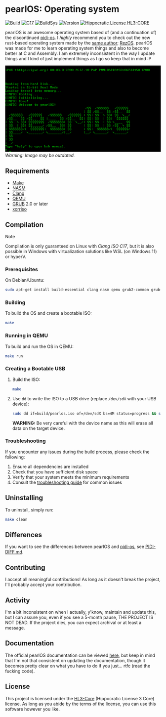 # pearlOS: Operating system

[![Build](https://img.shields.io/github/actions/workflow/status/callmesalmon/pearlOS/ci.yml?logo=Github&labelColor=17181B&label=Build)](/)
[![C17](https://img.shields.io/badge/Standard-C17-A8B9CC?logo=C&labelColor=17181B)](/)
[![BuildSys](https://img.shields.io/badge/Build%20System-GNU%20Make-0F6713?logo=GNU&labelColor=17181B&logoColor=898484)](/)
[![Version](https://img.shields.io/badge/Version-Demon-FF0062?labelColor=17181B)](/)
[![Hippocratic License HL3-CORE](https://img.shields.io/static/v1?label=Hippocratic%20License&message=HL3-CORE&labelColor=5e2751&color=bc8c3d)](https://firstdonoharm.dev/version/3/0/core.html)  

pearlOS is an awesome operating system based of (and a continuation of) the discontinued
[pidi-os](https://github.com/GandelXIV/pidi-os). I *highly* recommend you to check out the new rust-based
operating system made by the [same author](https://github.com/GandelXIV);
[RezOS](https://github.com/GandelXIV/RezOS). pearlOS was made for me to learn operating system 
things and also to become better at C and Assembly. I am extremely inconsistent
in the way I update things and I kind of just implement things as I go so keep that in mind :P

[![pearlOS](https://github.com/ElisStaaf/pearlOS/raw/main/prod/boot.png)](https://github.com/ElisStaaf/pearlOS)  
*Warning: Image may be outdated.*

## Requirements

* [Make](https://www.gnu.org/software/make)
* [NASM](https://nasm.us)
* [Clang](https://clang.llvm.org/)
* [QEMU](https://www.qemu.org)
* [GRUB](https://www.gnu.org/software/grub/) 2.0 or later
* [xorriso](https://www.gnu.org/software/xorriso/)

## Compilation

> [!NOTE]
> Compilation is only guaranteed on Linux with *Clang ISO C17*,
> but it is also possible in Windows with virtualization
> solutions like WSL (on Windows 11) or hyperV.

### Prerequisites

On Debian/Ubuntu:
```sh
sudo apt-get install build-essential clang nasm qemu grub2-common grub-pc-bin xorriso
```

### Building

To build the OS and create a bootable ISO:
```sh
make
```

### Running in QEMU

To build and run the OS in QEMU:
```sh
make run
```

### Creating a Bootable USB

1. Build the ISO:
   ```sh
   make
   ```

2. Use `dd` to write the ISO to a USB drive (replace `/dev/sdX` with your USB device):
   ```sh
   sudo dd if=build/pearlos.iso of=/dev/sdX bs=4M status=progress && sync
   ```

   **WARNING:** Be very careful with the device name as this will erase all data on the target device.

### Troubleshooting

If you encounter any issues during the build process, please check the following:
1. Ensure all dependencies are installed
2. Check that you have sufficient disk space
3. Verify that your system meets the minimum requirements
4. Consult the [troubleshooting guide](/doc/TROUBLESHOOTING.md) for common issues

## Uninstalling

To uninstall, simply run:
```sh
make clean
```

## Differences

If you want to see the differences between pearlOS and [pidi-os](https://github.com/GandelXIV/pidi-os),
see [PIDI-DIFF.md](/doc/PIDI-DIFF.md).

## Contributing

I accept all meaningful contributions! As long as it doesn't break the
project, I'll probably accept your contribution.

## Activity

I'm a bit inconsistent on when I actually, y'know, maintain and update this,
but I can assure you, even if you see a 5-month pause, THE PROJECT IS NOT DEAD.
If the project dies, you can expect archival or at least a message.

## Documentation

The official pearlOS documentation can be viewed [here](/doc), but keep
in mind that I'm not that consistent on updating the documentation,
though it becomes pretty clear on what you have to do if you just...
rtfc (read the fucking code).

## License

This project is licensed under the [HL3-Core](https://firstdonoharm.dev/version/3/0/core.txt)
(Hippocratic License 3 Core) license. As long as you abide by the terms of the license, you can
use this software however you like.